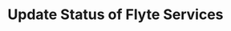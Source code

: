 # Update Status of Flyte Services

<api-endpoint openapi-path="../openapi.yaml" endpoint="/status" method="post"/>
